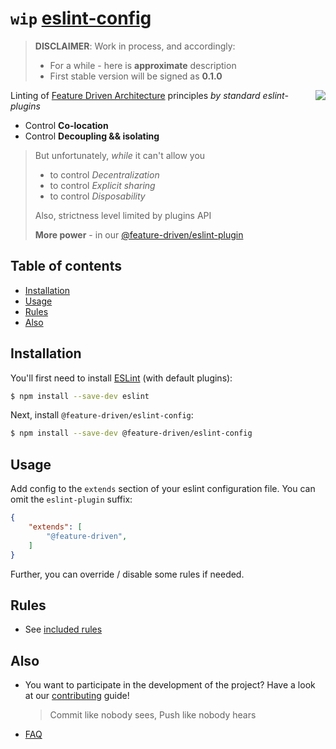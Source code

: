 # `wip` [eslint-config](https://www.npmjs.com/package/@feature-driven/eslint-config)

> **DISCLAIMER**: Work in process, and accordingly:
> - For a while - here is **approximate** description
> - First stable version will be signed as **0.1.0**

<!-- TODO: set later size as 120px (without overlapping!) -->
<img src="https://avatars3.githubusercontent.com/u/74538205?s=92&v=4" align="right">

Linting of [Feature Driven Architecture](https://www.notion.so/Feature-Driven-Architecture-dfe306d664ae4780bcf999ccdd15e532) principles *by standard eslint-plugins*

- Control **Co-location**
- Control **Decoupling && isolating**

> But unfortunately, *while* it can't allow you
> - to control *Decentralization*
> - to control *Explicit sharing*
> - to control *Disposability*
>
> Also, strictness level limited by plugins API
>
> **More power** - in our [@feature-driven/eslint-plugin](https://github.com/feature-driven/eslint-plugin)

## Table of contents

<!--ts-->
   <!-- TODO* [Overview](#overview) -->
   * [Installation](#installation)
   * [Usage](#usage)
   * [Rules](#rules)
   * [Also](#also)
<!--te-->

<!-- TODO: ## Overview -->


## Installation

You'll first need to install [ESLint](http://eslint.org) (with default plugins):

```sh
$ npm install --save-dev eslint
```

Next, install `@feature-driven/eslint-config`:

```sh
$ npm install --save-dev @feature-driven/eslint-config
```


## Usage

Add config to the `extends` section of your eslint configuration file. You can omit the `eslint-plugin` suffix:

```json
{
    "extends": [
        "@feature-driven",
    ]
}
```

Further, you can override / disable some rules if needed.
## Rules

- See [included rules](/index.js)

## Also
- You want to participate in the development of the project? Have a look at our [contributing](./CONTRIBUTING.md) guide!
   > Commit like nobody sees, Push like nobody hears
- [FAQ](./FAQ.md)


